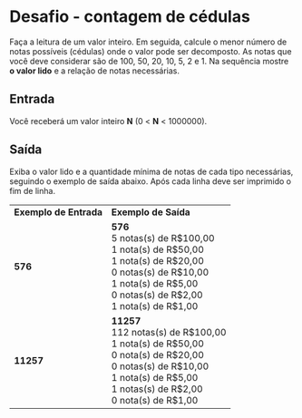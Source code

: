 # Desafio - contagem de cédulas

Faça a leitura de um valor inteiro. Em seguida, calcule o menor número de notas possíveis (cédulas) onde o valor pode ser decomposto. As notas que você deve considerar são de 100, 50, 20, 10, 5, 2 e 1. Na sequência mostre **o valor lido** e a relação de notas necessárias.

## Entrada

Você receberá um valor inteiro **N** (0 < **N** < 1000000).

## Saída

Exiba o valor lido e a quantidade mínima de notas de cada tipo necessárias, seguindo o exemplo de saída abaixo. Após cada linha deve ser imprimido o fim de linha. 

<table> 
    <tr>
        <td><b>Exemplo de Entrada</b></td>
        <td><b>Exemplo de Saída</b></td>
    </tr>
    <tr>
        <td><b>576</b></td>
        <td>
            <b>576</b><br>
   			5 notas(s) de R$100,00<br>
            1 nota(s) de R$50,00<br>
            1 nota(s) de R$20,00<br>
            0 notas(s) de R$10,00<br>
            1 nota(s) de R$5,00<br>
            0 notas(s) de R$2,00<br>
            1 nota(s) de R$1,00<br>
        </td>
    </tr>
     <tr>
        <td><b>11257</b></td>
        <td>
            <b>11257</b><br>
   			112 notas(s) de R$100,00<br>
            1 nota(s) de R$50,00<br>
            0 nota(s) de R$20,00<br>
            0 notas(s) de R$10,00<br>
            1 nota(s) de R$5,00<br>
            1 notas(s) de R$2,00<br>
            0 nota(s) de R$1,00<br>
        </td>
    </tr>
</table>